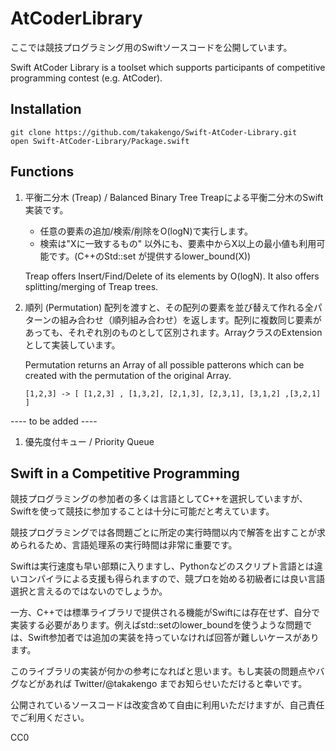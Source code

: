 # AtCoderLibrary
ここでは競技プログラミング用のSwiftソースコードを公開しています。 

Swift AtCoder Library is a toolset which supports participants of competitive programming contest (e.g. AtCoder).  

## Installation 
```
git clone https://github.com/takakengo/Swift-AtCoder-Library.git
open Swift-AtCoder-Library/Package.swift
```

## Functions
1.  平衡二分木 (Treap) / Balanced Binary Tree 
    Treapによる平衡二分木のSwift 実装です。
    - 任意の要素の追加/検索/削除をO(logN)で実行します。
    - 検索は"Xに一致するもの" 以外にも、要素中からX以上の最小値も利用可能です。(C++のStd::set が提供するlower_bound(X))

    Treap offers Insert/Find/Delete of its elements by O(logN). It also offers splitting/merging of Treap trees. 

1. 順列 (Permutation)
    配列を渡すと、その配列の要素を並び替えて作れる全パターンの組み合わせ（順列組み合わせ）を返します。配列に複数同じ要素があっても、それぞれ別のものとして区別されます。ArrayクラスのExtensionとして実装しています。

    Permutation returns an Array of all possible patterons which can be created with the permutation of the original Array. 

    `[1,2,3] -> [ [1,2,3] , [1,3,2], [2,1,3], [2,3,1], [3,1,2] ,[3,2,1] ]`


---- to be added  ---- 
1.  優先度付キュー / Priority Queue



##  Swift in a Competitive Programming 
競技プログラミングの参加者の多くは言語としてC++を選択していますが、 Swiftを使って競技に参加することは十分に可能だと考えています。

競技プログラミングでは各問題ごとに所定の実行時間以内で解答を出すことが求められるため、言語処理系の実行時間は非常に重要です。

Swiftは実行速度も早い部類に入りますし、Pythonなどのスクリプト言語とは違いコンパイラによる支援も得られますので、競プロを始める初級者には良い言語選択と言えるのではないのでしょうか。

一方、C++では標準ライブラリで提供される機能がSwiftには存在せず、自分で実装する必要があります。例えばstd::setのlower_boundを使うような問題では、Swift参加者では追加の実装を持っていなければ回答が難しいケースがあります。

このライブラリの実装が何かの参考になればと思います。もし実装の問題点やバグなどがあれば Twitter/@takakengo までお知らせいただけると幸いです。

公開されているソースコードは改変含めて自由に利用いただけますが、自己責任でご利用ください。

CC0

